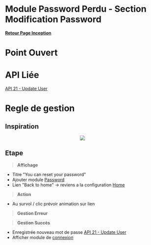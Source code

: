 # Module Password Perdu - Section Modification Password

**[Retour Page Inception](./00_Page_Transcendence.md)**

# Point Ouvert

# API Liée
[API 21 - Update User](../API/21_Update_User.md)
# Regle de gestion

## Inspiration
<p align="center">
	<img src="./Inspiration/" />
</p>

## Etape

> **Affichage**

- Titre "You can reset your password"
- Ajouter module [Password](./14A_Definition_Password.md)
- Lien "Back to home" -> reviens a la configuration [Home](./00_Page_Inception.md)

> **Action**

- Au survol / clic prévoir animation sur lien

> **Gestion Erreur**

> **Gestion Succès**
- Enregistrée nouveau mot de passe [API 21 - Update User](../API/21_Update_User.md)
- Afficher module de [connexion](./02_Gestion_Connexion.md)